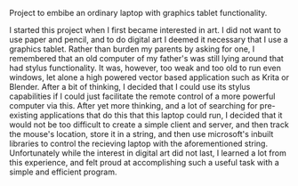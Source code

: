 Project to embibe an ordinary laptop with graphics tablet functionality.

I started this project when I first became interested in art. I did not want to use paper and pencil, and to do digital art I deemed it necessary that I use a graphics tablet. Rather than burden my parents by asking for one, I remembered that an old computer of my father's was still lying around that had stylus functionality. It was, however, too weak and too old to run even windows, let alone a high powered vector based application such as Krita or Blender. After a bit of thinking, I decided that I could use its stylus capabilities if I could just facilitate the remote control of a more powerful computer via this. After yet more thinking, and a lot of searching for pre-existing applications that do this that this laptop could run, I decided that it would not be too difficult to create a simple client and server, and then track the mouse's location, store it in a string, and then use microsoft's inbuilt libraries to control the recieving laptop with the aforementioned string. Unfortunately while the interest in digital art did not last, I learned a lot from this experience, and felt proud at accomplishing such a useful task with a simple and efficient program. 
